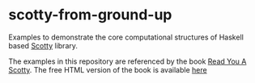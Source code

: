 # scotty-from-ground-up

Examples to demonstrate the core computational structures of Haskell based [Scotty](https://github.com/scotty-web/scotty) library. 

The examples in this repository are referenced by the book [Read You A Scotty](http://amazon.com). The free HTML version of the book is available [here]( http://devanla.com/pages/books.html)
